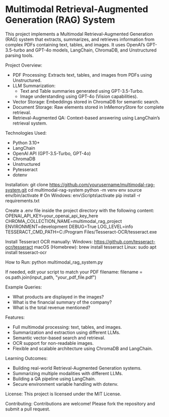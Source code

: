 # Multimodal Retrieval-Augmented Generation (RAG) System

This project implements a Multimodal Retrieval-Augmented Generation (RAG) system that extracts, summarizes, and retrieves information from complex PDFs containing text, tables, and images. It uses OpenAI’s GPT-3.5-turbo and GPT-4o models, LangChain, ChromaDB, and Unstructured parsing tools.

Project Overview:
- PDF Processing: Extracts text, tables, and images from PDFs using Unstructured.
- LLM Summarization:
  - Text and Table summaries generated using GPT-3.5-Turbo.
  - Image understanding using GPT-4o (Vision capabilities).
- Vector Storage: Embeddings stored in ChromaDB for semantic search.
- Document Storage: Raw elements stored in InMemoryStore for complete retrieval.
- Retrieval-Augmented QA: Context-based answering using LangChain’s retrieval system.

Technologies Used:
- Python 3.10+
- LangChain
- OpenAI API (GPT-3.5-Turbo, GPT-4o)
- ChromaDB
- Unstructured
- Pytesseract
- dotenv

Installation:
git clone https://github.com/yourusername/multimodal-rag-system.git
cd multimodal-rag-system
python -m venv env
source env/bin/activate  # On Windows: env\Scripts\activate
pip install -r requirements.txt

Create a .env file inside the project directory with the following content:
OPENAI_API_KEY=your_openai_api_key_here
CHROMA_COLLECTION_NAME=multimodal_rag_project
ENVIRONMENT=development
DEBUG=True
LOG_LEVEL=info
TESSERACT_CMD_PATH=C:/Program Files/Tesseract-OCR/tesseract.exe

Install Tesseract OCR manually:
Windows: https://github.com/tesseract-ocr/tesseract
macOS (Homebrew): brew install tesseract
Linux: sudo apt install tesseract-ocr

How to Run:
python multimodal_rag_system.py

If needed, edit your script to match your PDF filename:
filename = os.path.join(input_path, "your_pdf_file.pdf")

Example Queries:
- What products are displayed in the images?
- What is the financial summary of the company?
- What is the total revenue mentioned?

Features:
- Full multimodal processing: text, tables, and images.
- Summarization and extraction using different LLMs.
- Semantic vector-based search and retrieval.
- OCR support for non-readable images.
- Flexible and scalable architecture using ChromaDB and LangChain.

Learning Outcomes:
- Building real-world Retrieval-Augmented Generation systems.
- Summarizing multiple modalities with different LLMs.
- Building a QA pipeline using LangChain.
- Secure environment variable handling with dotenv.

License:
This project is licensed under the MIT License.

Contributing:
Contributions are welcome! Please fork the repository and submit a pull request.
